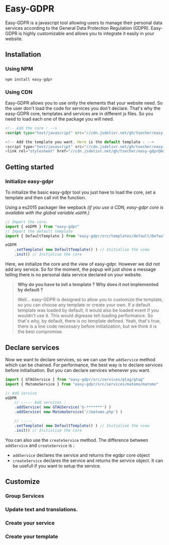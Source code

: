 # Easy-GDPR

Easy-GDPR is a javascript tool allowing users to manage their personal data services according to the General Data Protection Regulation (GDPR). Easy-GDPR is highly customizable and allows you to integrate it easily in your website.


## Installation 

### Using NPM
    
    npm install easy-gdpr

### Using CDN 
Easy-GDPR allows you to use onlty the elements that your website need. So the user don't load the code for services you don't declare. That's why the easy-GDPR core, templates and services are in different js files. So you need to load each one of the package you will need.

```html
<!-- Add the core : -->
<script type="text/javascript" src="//cdn.jsdelivr.net/gh/tsecher/easy-gdpr@master/dist/egdpr.js">

<!-- Add the template you want. Here is the default template : -->
<script type="text/javascript" src="//cdn.jsdelivr.net/gh/tsecher/easy-gdpr@master/src/templates/default/dist/default.js">
<link rel="stylesheet" href="//cdn.jsdelivr.net/gh/tsecher/easy-gdpr@master/src/templates/default/dist/default.css">
```


## Getting started

### Initialize easy-gdpr
To initialize the basic easy-gdpr tool you just have to load the core, set a template and then call init the function.

Using a es2015 packager like wepback
_(if you use a CDN, easy-gdpr core is available with the global variable `eGDPR`.)_
```javascript
// Import the core.
import { eGDPR } from "easy-gdpr"
// Import the default template
import { DefaultTemplate } from "easy-gdpr/src/templates/default/Default"

eGDPR
    .setTemplate( new DefaultTemplate() ) // Initialise the view
    .init() // Initialise the core
```

Here, we initialize the core and the view of easy-gdpr. However we did not add any service. So for the moment, the popup will just show a message telling there is no personal data service declared on your website.




> __Why do you have to init a template ? Why does it not implemented by default ?__
>
> Well... easy-GDPR is designed to allow you to customize the template, so you can choose any template or create your own. If a default template was loaded by default, it would also be loaded event if you wouldn't use it. This would digrease teh loading performance. So that's why, by default, there is no template defined. Yeah, that's true, there is a line code necessary before initialization, but we think it is the best compromise.

## Declare services
Now we want to declare services, so we can use the `addService` method which can be chained.
For performance, the best way is to declare services before initialisation. But you can declare services whenever you want.

```javascript
import { GTAGService } from "easy-gdpr/src/services/gtag/gtag"
import { MatomoService } from "easy-gdpr/src/services/matomo/matomo"

// Add service
eGDPR
    // ----- Add services : 
    .addService( new GTAGService('U-*******') )
    .addService( new MatomoService('//matomo.php') )

    // -----
    .setTemplate( new DefaultTemplate() ) // Initialise the view
    .init() // Initialise the core
```

You can also use the `createService` method. The difference between `addService` and `createService` is : 
- `addService` declares the service and returns the egdpr core object
- `createService` declares the service and returns the service object. It can be usefull if you want to setup the service.



## Customize

### Group Services

### Update text and translations.

### Create your service

### Create your template